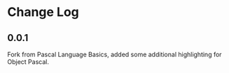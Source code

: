 # Change Log

## 0.0.1

Fork from Pascal Language Basics, added some additional highlighting for Object Pascal.
